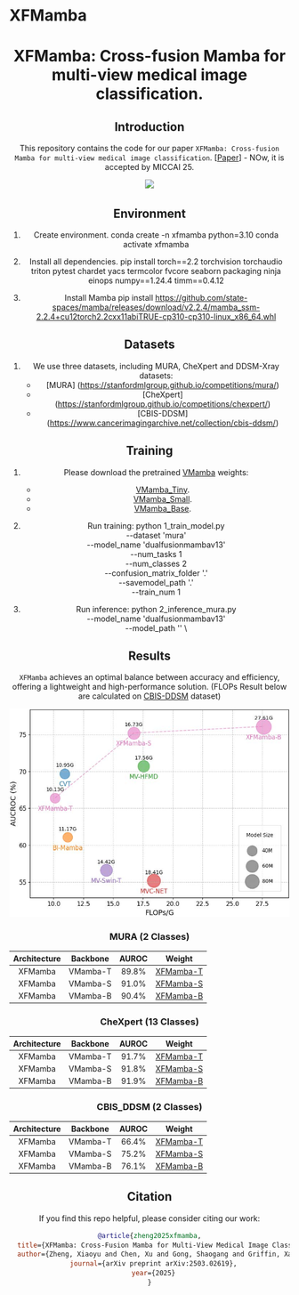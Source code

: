# XFMamba

<div align="center">
<h1> XFMamba: Cross-fusion Mamba for multi-view medical image classification. </h1>

## Introduction

This repository contains the code for our paper `XFMamba: Cross-fusion Mamba for multi-view medical image classification`. [[Paper](https://arxiv.org/abs/2503.02619)] - NOw, it is accepted by MICCAI 25.

![](figs/XFMamba.png)


## Environment
1. Create environment.
    conda create -n xfmamba python=3.10
    conda activate xfmamba

2. Install all dependencies.
    pip install torch==2.2 torchvision torchaudio triton pytest chardet yacs termcolor fvcore seaborn packaging ninja einops numpy==1.24.4 timm==0.4.12

3. Install Mamba
    pip install https://github.com/state-spaces/mamba/releases/download/v2.2.4/mamba_ssm-2.2.4+cu12torch2.2cxx11abiTRUE-cp310-cp310-linux_x86_64.whl


## Datasets
1. We use three datasets, including MURA, CheXpert and DDSM-Xray datasets:
    - [MURA] (https://stanfordmlgroup.github.io/competitions/mura/)
    - [CheXpert] (https://stanfordmlgroup.github.io/competitions/chexpert/)
    - [CBIS-DDSM] (https://www.cancerimagingarchive.net/collection/cbis-ddsm/)


## Training 
1. Please download the pretrained [VMamba](https://github.com/MzeroMiko/VMamba) weights:

    - [VMamba_Tiny]([https://github.com/zifuwan/Sigma/blob/main/pretrained/vmamba/vssmtiny_dp01_ckpt_epoch_292.pth](https://drive.google.com/file/d/1W0EFQHvX4Cl6krsAwzlR-VKqQxfWEdM8/view?usp=drive_link)).
    - [VMamba_Small]([https://github.com/zifuwan/Sigma/blob/main/pretrained/vmamba/vssmsmall_dp03_ckpt_epoch_238.pth](https://drive.google.com/file/d/1671QXJ-faiNX4cYUlXxf8kCpAjeA4Oah/view?usp=drive_link)).
    - [VMamba_Base]([https://github.com/zifuwan/Sigma/blob/main/pretrained/vmamba/vssmbase_dp06_ckpt_epoch_241.pth](https://drive.google.com/file/d/1qdH-CQxyUFLq6hElxCANz19IoS-_Cm1L/view?usp=drive_link)).

2. Run training:
    python 1_train_model.py  \
        --dataset  'mura' \
        --model_name 'dualfusionmambav13' \
        --num_tasks 1 \
        --num_classes 2 \
        --confusion_matrix_folder '.' \
        --savemodel_path '.' \
        --train_num 1

3. Run inference:
    python  2_inference_mura.py \
        --model_name 'dualfusionmambav13' \
        --model_path '' \

## Results
`XFMamba` achieves an optimal balance between accuracy and efficiency, offering a lightweight and high-performance solution. (FLOPs Result below are calculated on [CBIS-DDSM](https://www.cancerimagingarchive.net/collection/cbis-ddsm/) dataset)

![](figs/Fig2_left.jpg)

### MURA (2 Classes)
| Architecture | Backbone | AUROC | Weight |
|:---:|:---:|:---:|:---:|
| XFMamba | VMamba-T | 89.8% | [XFMamba-T]() |
| XFMamba | VMamba-S | 91.0% | [XFMamba-S]() |
| XFMamba | VMamba-B | 90.4% | [XFMamba-B]() |

### CheXpert (13 Classes)
| Architecture | Backbone | AUROC | Weight |
|:---:|:---:|:---:|:---:|
| XFMamba | VMamba-T | 91.7% | [XFMamba-T]() |
| XFMamba | VMamba-S | 91.8% | [XFMamba-S]() |
| XFMamba | VMamba-B | 91.9% | [XFMamba-B]() |

### CBIS_DDSM (2 Classes)
| Architecture | Backbone | AUROC | Weight |
|:---:|:---:|:---:|:---:|
| XFMamba | VMamba-T | 66.4% | [XFMamba-T]() |
| XFMamba | VMamba-S | 75.2% | [XFMamba-S]() |
| XFMamba | VMamba-B | 76.1% | [XFMamba-B]() |

## Citation
If you find this repo helpful, please consider citing our work:

```bibtex
@article{zheng2025xfmamba,
  title={XFMamba: Cross-Fusion Mamba for Multi-View Medical Image Classification},
  author={Zheng, Xiaoyu and Chen, Xu and Gong, Shaogang and Griffin, Xavier and Slabaugh, Greg},
  journal={arXiv preprint arXiv:2503.02619},
  year={2025}
}
